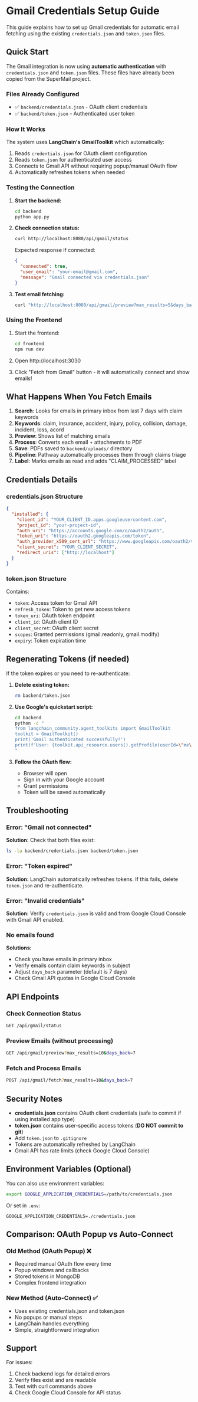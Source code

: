 # Gmail Credentials Setup Guide

This guide explains how to set up Gmail credentials for automatic email fetching using the existing `credentials.json` and `token.json` files.

## Quick Start

The Gmail integration is now using **automatic authentication** with `credentials.json` and `token.json` files. These files have already been copied from the SuperMail project.

### Files Already Configured

- ✅ `backend/credentials.json` - OAuth client credentials
- ✅ `backend/token.json` - Authenticated user token

### How It Works

The system uses **LangChain's GmailToolkit** which automatically:
1. Reads `credentials.json` for OAuth client configuration
2. Reads `token.json` for authenticated user access
3. Connects to Gmail API without requiring popup/manual OAuth flow
4. Automatically refreshes tokens when needed

### Testing the Connection

1. **Start the backend:**
   ```bash
   cd backend
   python app.py
   ```

2. **Check connection status:**
   ```bash
   curl http://localhost:8080/api/gmail/status
   ```

   Expected response if connected:
   ```json
   {
     "connected": true,
     "user_email": "your-email@gmail.com",
     "message": "Gmail connected via credentials.json"
   }
   ```

3. **Test email fetching:**
   ```bash
   curl "http://localhost:8080/api/gmail/preview?max_results=5&days_back=7"
   ```

### Using the Frontend

1. Start the frontend:
   ```bash
   cd frontend
   npm run dev
   ```

2. Open http://localhost:3030

3. Click "Fetch from Gmail" button - it will automatically connect and show emails!

## What Happens When You Fetch Emails

1. **Search**: Looks for emails in primary inbox from last 7 days with claim keywords
2. **Keywords**: claim, insurance, accident, injury, policy, collision, damage, incident, loss, acord
3. **Preview**: Shows list of matching emails
4. **Process**: Converts each email + attachments to PDF
5. **Save**: PDFs saved to `backend/uploads/` directory
6. **Pipeline**: Pathway automatically processes them through claims triage
7. **Label**: Marks emails as read and adds "CLAIM_PROCESSED" label

## Credentials Details

### credentials.json Structure
```json
{
  "installed": {
    "client_id": "YOUR_CLIENT_ID.apps.googleusercontent.com",
    "project_id": "your-project-id",
    "auth_uri": "https://accounts.google.com/o/oauth2/auth",
    "token_uri": "https://oauth2.googleapis.com/token",
    "auth_provider_x509_cert_url": "https://www.googleapis.com/oauth2/v1/certs",
    "client_secret": "YOUR_CLIENT_SECRET",
    "redirect_uris": ["http://localhost"]
  }
}
```

### token.json Structure
Contains:
- `token`: Access token for Gmail API
- `refresh_token`: Token to get new access tokens
- `token_uri`: OAuth token endpoint
- `client_id`: OAuth client ID
- `client_secret`: OAuth client secret
- `scopes`: Granted permissions (gmail.readonly, gmail.modify)
- `expiry`: Token expiration time

## Regenerating Tokens (if needed)

If the token expires or you need to re-authenticate:

1. **Delete existing token:**
   ```bash
   rm backend/token.json
   ```

2. **Use Google's quickstart script:**
   ```bash
   cd backend
   python -c "
   from langchain_community.agent_toolkits import GmailToolkit
   toolkit = GmailToolkit()
   print('Gmail authenticated successfully!')
   print(f'User: {toolkit.api_resource.users().getProfile(userId=\"me\").execute()[\"emailAddress\"]}')
   "
   ```

3. **Follow the OAuth flow:**
   - Browser will open
   - Sign in with your Google account
   - Grant permissions
   - Token will be saved automatically

## Troubleshooting

### Error: "Gmail not connected"
**Solution:** Check that both files exist:
```bash
ls -la backend/credentials.json backend/token.json
```

### Error: "Token expired"
**Solution:** LangChain automatically refreshes tokens. If this fails, delete `token.json` and re-authenticate.

### Error: "Invalid credentials"
**Solution:** Verify `credentials.json` is valid and from Google Cloud Console with Gmail API enabled.

### No emails found
**Solutions:**
- Check you have emails in primary inbox
- Verify emails contain claim keywords in subject
- Adjust `days_back` parameter (default is 7 days)
- Check Gmail API quotas in Google Cloud Console

## API Endpoints

### Check Connection Status
```bash
GET /api/gmail/status
```

### Preview Emails (without processing)
```bash
GET /api/gmail/preview?max_results=10&days_back=7
```

### Fetch and Process Emails
```bash
POST /api/gmail/fetch?max_results=10&days_back=7
```

## Security Notes

- **credentials.json** contains OAuth client credentials (safe to commit if using installed app type)
- **token.json** contains user-specific access tokens (**DO NOT commit to git**)
- Add `token.json` to `.gitignore`
- Tokens are automatically refreshed by LangChain
- Gmail API has rate limits (check Google Cloud Console)

## Environment Variables (Optional)

You can also use environment variables:
```bash
export GOOGLE_APPLICATION_CREDENTIALS=/path/to/credentials.json
```

Or set in `.env`:
```
GOOGLE_APPLICATION_CREDENTIALS=./credentials.json
```

## Comparison: OAuth Popup vs Auto-Connect

### Old Method (OAuth Popup) ❌
- Required manual OAuth flow every time
- Popup windows and callbacks
- Stored tokens in MongoDB
- Complex frontend integration

### New Method (Auto-Connect) ✅
- Uses existing credentials.json and token.json
- No popups or manual steps
- LangChain handles everything
- Simple, straightforward integration

## Support

For issues:
1. Check backend logs for detailed errors
2. Verify files exist and are readable
3. Test with curl commands above
4. Check Google Cloud Console for API status
